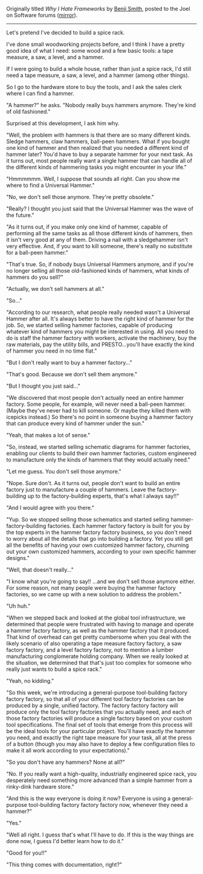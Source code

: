 Originally titled _Why I Hate Frameworks_ by [Benji Smith](http://www.benjismith.net/), posted to the Joel on Software forums ([mirror](https://gwern.net/doc/cs/2005-09-30-smith-whyihateframeworks.html)).

---

Let's pretend I've decided to build a spice rack.

I've done small woodworking projects before, and I think I have a pretty good idea of what I need: some wood and a few basic tools: a tape measure, a saw, a level, and a hammer.

If I were going to build a whole house, rather than just a spice rack, I'd still need a tape measure, a saw, a level, and a hammer (among other things).

So I go to the hardware store to buy the tools, and I ask the sales clerk where I can find a hammer.

"A hammer?" he asks. "Nobody really buys hammers anymore. They're kind of old fashioned."

Surprised at this development, I ask him why.

"Well, the problem with hammers is that there are so many different kinds. Sledge hammers, claw hammers, ball-peen hammers. What if you bought one kind of hammer and then realized that you needed a different kind of hammer later? You'd have to buy a separate hammer for your next task. As it turns out, most people really want a single hammer that can handle all of the different kinds of hammering tasks you might encounter in your life."

"Hmmmmmm. Well, I suppose that sounds all right. Can you show me where to find a Universal Hammer."

"No, we don't sell those anymore. They're pretty obsolete."

"Really? I thought you just said that the Universal Hammer was the wave of the future."

"As it turns out, if you make only one kind of hammer, capable of performing all the same tasks as all those different kinds of hammers, then it isn't very good at any of them. Driving a nail with a sledgehammer isn't very effective. And, if you want to kill someone, there's really no substitute for a ball-peen hammer."

"That's true. So, if nobody buys Universal Hammers anymore, and if you're no longer selling all those old-fashioned kinds of hammers, what kinds of hammers do you sell?"

"Actually, we don't sell hammers at all."

"So..."

"According to our research, what people really needed wasn't a Universal Hammer after all. It's always better to have the right kind of hammer for the job. So, we started selling hammer factories, capable of producing whatever kind of hammers you might be interested in using. All you need to do is staff the hammer factory with workers, activate the machinery, buy the raw materials, pay the utility bills, and PRESTO...you'll have exactly the kind of hammer you need in no time flat."

"But I don't really want to buy a hammer factory..."

"That's good. Because we don't sell them anymore."

"But I thought you just said..."

"We discovered that most people don't actually need an entire hammer factory. Some people, for example, will never need a ball-peen hammer. (Maybe they've never had to kill someone. Or maybe they killed them with icepicks instead.) So there's no point in someone buying a hammer factory that can produce every kind of hammer under the sun."

"Yeah, that makes a lot of sense."

"So, instead, we started selling schematic diagrams for hammer factories, enabling our clients to build their own hammer factories, custom engineered to manufacture only the kinds of hammers that they would actually need."

"Let me guess. You don't sell those anymore."

"Nope. Sure don't. As it turns out, people don't want to build an entire factory just to manufacture a couple of hammers. Leave the factory-building up to the factory-building experts, that's what I always say!!"

"And I would agree with you there."

"Yup. So we stopped selling those schematics and started selling hammer-factory-building factories. Each hammer factory factory is built for you by the top experts in the hammer factory factory business, so you don't need to worry about all the details that go into building a factory. Yet you still get all the benefits of having your own customized hammer factory, churning out your own customized hammers, according to your own specific hammer designs."

"Well, that doesn't really..."

"I know what you're going to say!! ...and we don't sell those anymore either. For some reason, not many people were buying the hammer factory factories, so we came up with a new solution to address the problem."

"Uh huh."

"When we stepped back and looked at the global tool infrastructure, we determined that people were frustrated with having to manage and operate a hammer factory factory, as well as the hammer factory that it produced. That kind of overhead can get pretty cumbersome when you deal with the likely scenario of also operating a tape measure factory factory, a saw factory factory, and a level factory factory, not to mention a lumber manufacturing conglomerate holding company. When we really looked at the situation, we determined that that's just too complex for someone who really just wants to build a spice rack."

"Yeah, no kidding."

"So this week, we're introducing a general-purpose tool-building factory factory factory, so that all of your different tool factory factories can be produced by a single, unified factory. The factory factory factory will produce only the tool factory factories that you actually need, and each of those factory factories will produce a single factory based on your custom tool specifications. The final set of tools that emerge from this process will be the ideal tools for your particular project. You'll have exactly the hammer you need, and exactly the right tape measure for your task, all at the press of a button (though you may also have to deploy a few configuration files to make it all work according to your expectations)."

"So you don't have any hammers? None at all?"

"No. If you really want a high-quality, industrially engineered spice rack, you desperately need something more advanced than a simple hammer from a rinky-dink hardware store."

"And this is the way everyone is doing it now? Everyone is using a general-purpose tool-building factory factory factory now, whenever they need a hammer?"

"Yes."

"Well all right. I guess that's what I'll have to do. If this is the way things are done now, I guess I'd better learn how to do it."

"Good for you!!"

"This thing comes with documentation, right?"